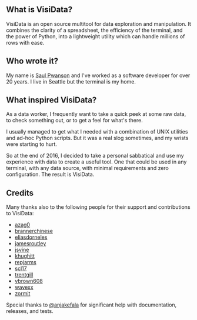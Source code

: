 ## What is VisiData?

VisiData is an open source multitool for data exploration and manipulation.
It combines the clarity of a spreadsheet, the efficiency of the terminal, and the power of Python, into a lightweight utility which can handle millions of rows with ease.

## Who wrote it?

My name is [Saul Pwanson](http://saul.pw) and I've worked as a software developer for over 20 years.
I live in Seattle but the terminal is my home.

## What inspired VisiData?

As a data worker, I frequently want to take a quick peek at some raw data, to check something out, or to get a feel for what's there.

I usually managed to get what I needed with a combination of UNIX utilities and ad-hoc Python scripts.
But it was a real slog sometimes, and my wrists were starting to hurt.

So at the end of 2016, I decided to take a personal sabbatical and use my experience with data to create a useful tool.
One that could be used in any terminal, with any data source, with minimal requirements and zero configuration.
The result is VisiData.

## Credits

Many thanks also to the following people for their support and contributions to VisiData:

- [azag0](https://github.com/azag0)
- [brannerchinese](https://github.com/brannerchinese)
- [eliasdorneles](https://github.com/eliasdorneles)
- [jamesroutley](https://github.com/jamesroutley)
- [jsvine](https://github.com/jsvine)
- [khughitt](https://github.com/khughitt)
- [repjarms](https://github.com/repjarms)
- [scl17](https://github.com/scl17)
- [trentgill](https://github.com/trentgill)
- [vbrown608](https://github.com/vbrown608)
- [wavexx](https://github.com/wavexx)
- [zormit](https://github.com/zormit)

Special thanks to [@anjakefala](https://github.com/anjakefala) for significant help with documentation, releases, and tests.
